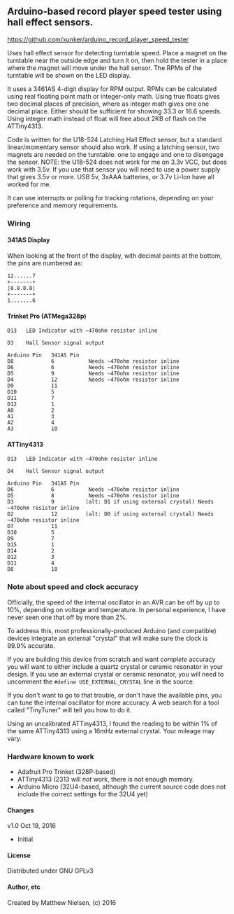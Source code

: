 ## Arduino-based record player speed tester using hall effect sensors.

https://github.com/xunker/arduino_record_player_speed_tester

Uses hall effect sensor for detecting turntable speed. Place a magnet on the
turntable near the outside edge and turn it on, then hold the tester in a place
where the magnet will move under the hall sensor. The RPMs of the turntable will
be shown on the LED display.

It uses a 3461AS 4-digit display for RPM output. RPMs can be calculated using
real floating point math or integer-only math. Using true floats gives two
decimal places of precision, where as integer math gives one one decimal place.
Either should be sufficient for showing 33.3 or 16.6 speeds. Using integer
math instead of float will free about 2KB of flash on the ATTiny4313.

Code is written for the U18-524 Latching Hall Effect sensor, but a standard
linear/momentary sensor should also work. If using a latching sensor, two
magnets are needed on the turntable: one to engage and one to disengage the
sensor. NOTE: the U18-524 does not work for me on 3.3v VCC, but does work with
3.5v. If you use that sensor you will need to use a power supply that gives 3.5v
or more. USB 5v, 3xAAA batteries, or 3.7v Li-Ion have all worked for me.

It can use interrupts or polling for tracking rotations, depending on your
preference and memory requirements.

### Wiring

#### 341AS Display

When looking at the front of the display, with decimal points at the bottom, the
pins are numbered as:

```
12......7
+-------+
|8.8.8.8|
+-------+
1.......6
```
#### Trinket Pro (ATMega328p)

```
D13   LED Indicator with ~470ohm resistor inline

D3    Hall Sensor signal output

Arduino Pin   341AS Pin
D8            6           Needs ~470ohm resistor inline
D6            6           Needs ~470ohm resistor inline
D5            9           Needs ~470ohm resistor inline
D4            12          Needs ~470ohm resistor inline
D9            11
D10           5
D11           7
D12           1
A0            2
A1            3
A2            4
A3            10
```

#### ATTiny4313

```
D13   LED Indicator with ~470ohm resistor inline

D4    Hall Sensor signal output

Arduino Pin   341AS Pin
D6            6           Needs ~470ohm resistor inline
D5            8           Needs ~470ohm resistor inline
D3            9          (alt: D1 if using external crystal) Needs ~470ohm resistor inline
D2            12         (alt: D0 if using external crystal) Needs ~470ohm resistor inline
D7            11
D10           5
D9            7
D15           1
D14           2
D12           3
D11           4
D8            10
```

### Note about speed and clock accuracy

Officially, the speed of the internal oscillator in an AVR can be off by up to
10%, depending on voltage and temperature. In personal experience, I have never
seen one that off by more than 2%.

To address this, most professionally-produced Arduino (and compatible) devices
integrate an external "crystal" that will make sure the clock is 99.9% accurate.

If you are building this device from scratch and want *complete* accuracy you
will want to either include a quartz crystal or ceramic resonator in your
design. If you use an external crystal or ceramic resonator, you will need to
uncomment the `#define USE_EXTERNAL_CRYSTAL` line in the source.

If you don't want to go to that trouble, or don't have the available
pins, you can tune the internal oscillator for more accuracy. A web search for
a tool called "TinyTuner" will tell you how to do it.

Using an uncalibrated ATTiny4313, I found the reading to be within 1%
of the same ATTiny4313 using a 16mHz external crystal. Your mileage may vary.

### Hardware known to work

* Adafruit Pro Trinket (328P-based)
* ATTiny4313 (2313 will *not* work, there is not enough memory.
* Arduino Micro (32U4-based, although the current source code does not include the correct settings for the 32U4 yet)

#### Changes

v1.0 Oct 19, 2016
  * Initial

#### License

Distributed under GNU GPLv3

#### Author, etc

Created by Matthew Nielsen, (c) 2016
